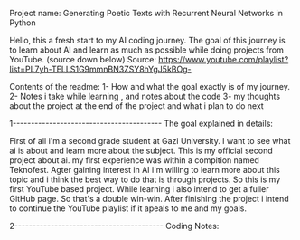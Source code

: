 Project name: Generating Poetic Texts with Recurrent Neural Networks in Python

Hello, this a fresh start to my AI coding journey. The goal of this journey is to learn about AI and learn as much as possible while doing projects from YouTube. (source down below)
Source: https://www.youtube.com/playlist?list=PL7yh-TELLS1G9mmnBN3ZSY8hYgJ5kBOg-

Contents of the readme:
1- How and what the goal exactly is of my journey.
2- Notes i take while learning , and notes about the code
3- my thoughts about the project at the end of the project and what i plan to do next 

1-----------------------------------------
The goal explained in details:

First of all i'm a second grade student at Gazi University. I want to see what ai is about and learn more about the subject. This is my official second project about ai. my first
experience was within a compition named Teknofest. Agter gaining interest in AI i'm willing to learn more about this topic and i think the best way to do that is through projects. 
So this is my first YouTube based project. While learning i also intend to get a fuller GitHub page. So that's a double win-win. After finishing the project i intend to continue the
YouTube playlist if it apeals to me and my goals.

2-----------------------------------------
Coding Notes:










